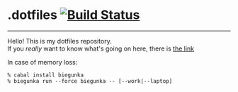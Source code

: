 # .dotfiles [![Build Status](https://drone.io/github.com/supki/.dotfiles/status.png)](https://drone.io/github.com/supki/.dotfiles/latest)

---

Hello! This is my dotfiles repository.  
If you *really* want to know what's going on here, there is [the link][0]

In case of memory loss:

```
% cabal install biegunka
% biegunka run --force biegunka -- [--work|--laptop]
```



 [0]: http://biegunka.budueba.com/
